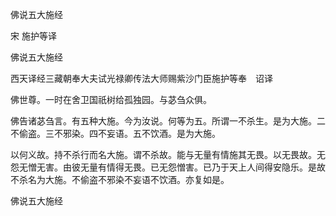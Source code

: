   佛说五大施经  

宋 施护等译  

佛说五大施经  

西天译经三藏朝奉大夫试光禄卿传法大师赐紫沙门臣施护等奉　诏译  

佛世尊。一时在舍卫国祇树给孤独园。与苾刍众俱。  

佛告诸苾刍言。有五种大施。今为汝说。何等为五。所谓一不杀生。是为大施。二不偷盗。三不邪染。四不妄语。五不饮酒。是为大施。  

以何义故。持不杀行而名大施。谓不杀故。能与无量有情施其无畏。以无畏故。无怨无憎无害。由彼无量有情得无畏。已无怨憎害。已乃于天上人间得安隐乐。是故不杀名为大施。不偷盗不邪染不妄语不饮酒。亦复如是。  

佛说五大施经  
